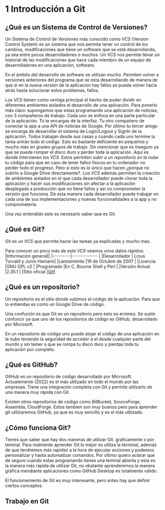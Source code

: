 # **1 Introducción a Git**

## **¿Qué es un Sistema de Control de Versiones?**

Un Sistema de Control de Versiones más conocido como *VCS* (Version Control System) es un sistema que nos permite tener un control de los cambios, modificaciones que tiene un software que se está desarrollando, ya sea entre pocos desarrolladores o muchos. Un *VCS* nos permite llevar un historial de las modificaciones que hace cada miembro de un equipo de desarrolladores en una aplicación, software. 

En el ámbito del desarrollo de software se utilizan mucho. Permiten volver a versiones anteriores del programa que se esta desarrollando de manera de que si en la nueva versión de la aplicacion hay fallos se pueda volver hacia atrás hasta solucionar estos problemas, fallos. 

Los *VCS* tienen como ventaja principal el hecho de poder dividir en diferentes ambientes aislados el desarrollo de una aplicación. Para ponerlo más claro: supongamos que estas programando una aplicación de noticias, con 3 compañeros de trabajo. Cada uno se enfoca en una parte particular de la aplicación. Tú te encargas de la interfaz. Tu otro compañero de conectar la app a una API de noticias de Google. Por último tu tercer amigo se encarga de desarrollar el sistema de Login/Logout y SignIn de la aplicación. Todos trabajan desde sus casas y cuando cada uno termine la tarea unirán todo el código. Esto es bastante deficiente en pequeños y mucho más en grades grupos de trabajo. Sin mencionar que es inseguro ya que se puede romper el disco duro y perder toda la aplicación. Aquí es donde intervienen los *VCS*. Estos permiten subir a un *repositorio en la nube* tu código para que en caso de tener fallos físicos en tu ordenador no perder todo el progreso. Pero si esto es lo único que hacen ¿porque no subirlo a Google Drive directamente?. Los *VCS* además permiten la creación de ambientes aislados en el que cada desarrollador puede clonar toda la aplicación y hacer sus modificaciones sin afectar a la aplicación desplegada a producción que no tiene fallos y así no comprometer la versión que funciona. De esta manera cada desarrollador puede trabajar en cada una de sus implementaciones y nuevas funcionalidades a la app y no comprometerla.

 Una vez entendido esto es necesario saber que es Git.

## **¿Qué es Git?**

Git es un *VCS* que permite hacer las tareas ya explicadas y mucho más. 

Para conocer un poco más de este *VCS*  veamos unos datos rápidos:
|Información general||
|---------|------------- |
|Desarrollador | Linus Torvald y Junio Hamano|
|Lanzamiento |19 de Octubre de 2007 |
|Licencia |GNU GPL v2 |
|Programado |En C, Bourne Shell y Perl |
|Versión Actual |2.35.1 |
|Sitio oficial |<a href="http://git-scm.com/">Git</a>|

## **¿Qué es un repositorio?**

Un repositorio es el sitio donde subimos el código de la aplicación. Para que lo entiendas es como un Google Drive de código. 

Una confución es que Git es un repositorio pero esto es erróneo. Se suele confuncir ya que uno de los repositorios de código es GitHub, desarrollado por Microsoft. 

En un repositorio de código uno puede alojar el código de una aplicación en la nube teniendo la seguridad de acceder a el desde cualquier parte del mundo y sin temer a que se rompa tu disco duro y pierdas toda tu aplicación por completo. 

## **¿Qué es GitHub?**

GitHub es un repositorio de código desarrollado por Microsoft. Actualemente (2022) es el más utilizado en todo el mundo por las empresas. Tiene una integración completa con Git y permite utilizarlo de una manera muy rápida con Git. 

Existen otros repositorios de código como BitBucket, SourceForge, Assembla, CloudForge. Estos tambien son muy buenos pero para aprender git utilizaremos GitHub, ya que es muy sencillo y es el más utilizado. 

## **¿Cómo funciona Git?**

Tienes que saber que hay dos maneras de utilizar Git. graficamente o por teminal. Para realmente aprender Git lo mejor es utiliza la terminal, además de que tendremos más rapidez a la hora de ejecutar acciones y podemos personalizar y hasta automatizar comandos. Por último quiero aclarar que de seguro cuando estas programando tienes una teminal abierta y esta es la manera más rápida de utilizar Git, no obstante aprenderemos la manera gráfica mendiante aplicaciones como GitHub Desktop es totalmente válido.

El funcionamiento de Git es muy interesante, pero antes hay que definir ciertos conceptos.

## **Trabajo en Git**
